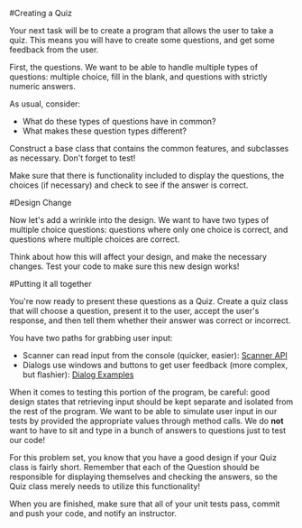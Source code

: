 #Creating a Quiz

Your next task will be to create a program that allows the user to take a quiz. This means you will have to create some questions, and get some feedback from the user.

First, the questions. We want to be able to handle multiple types of questions: multiple choice, fill in the blank, and questions with strictly numeric answers.

As usual, consider:

* What do these types of questions have in common?
* What makes these question types different?

Construct a base class that contains the common features, and subclasses as necessary. Don't forget to test!

Make sure that there is functionality included to
display the questions,
the choices (if necessary) and
check to see if the answer is correct.

#Design Change

Now let's add a wrinkle into the design. We want to have two types of multiple choice questions: questions where only one choice is correct, and questions where multiple choices are correct.

Think about how this will affect your design, and make the necessary changes. Test your code to make sure this new design works!

#Putting it all together

You're now ready to present these questions as a Quiz. Create a quiz class that will choose a question,
present it to the user, accept the user's response, and then tell them whether their answer was correct or incorrect.

You have two paths for grabbing user input:

* Scanner can read input from the console (quicker, easier):
[Scanner API](http://docs.oracle.com/javase/7/docs/api/java/util/Scanner.html)
* Dialogs use windows and buttons to get user feedback (more complex, but flashier):
[Dialog Examples](https://docs.oracle.com/javase/tutorial/uiswing/components/dialog.html)

When it comes to testing this portion of the program, be careful:
good design states that retrieving input should be kept separate and isolated from the rest of the program.
We want to be able to simulate user input in our tests by provided the appropriate values through method calls.
We do **not** want to have to sit and type in a bunch of answers to questions just to test our code!

For this problem set, you know that you have a good design if your Quiz class is fairly short.
Remember that each of the Question should be responsible for displaying themselves and checking the answers,
so the Quiz class merely needs to utilize this functionality!

When you are finished, make sure that all of your unit tests pass, commit and push your code, and notify an instructor.